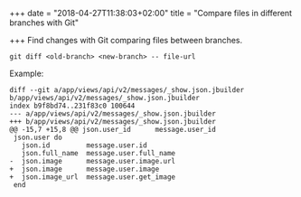 +++
date = "2018-04-27T11:38:03+02:00"
title = "Compare files in different branches with Git"

+++
Find changes with Git comparing files between branches.

<!--more-->

    git diff <old-branch> <new-branch> -- file-url

Example:

    diff --git a/app/views/api/v2/messages/_show.json.jbuilder b/app/views/api/v2/messages/_show.json.jbuilder
    index b9f8bd74..231f83c0 100644
    --- a/app/views/api/v2/messages/_show.json.jbuilder
    +++ b/app/views/api/v2/messages/_show.json.jbuilder
    @@ -15,7 +15,8 @@ json.user_id      message.user_id
     json.user do
       json.id         message.user.id
       json.full_name  message.user.full_name
    -  json.image      message.user.image.url
    +  json.image      message.user.image
    +  json.image_url  message.user.get_image
     end
    